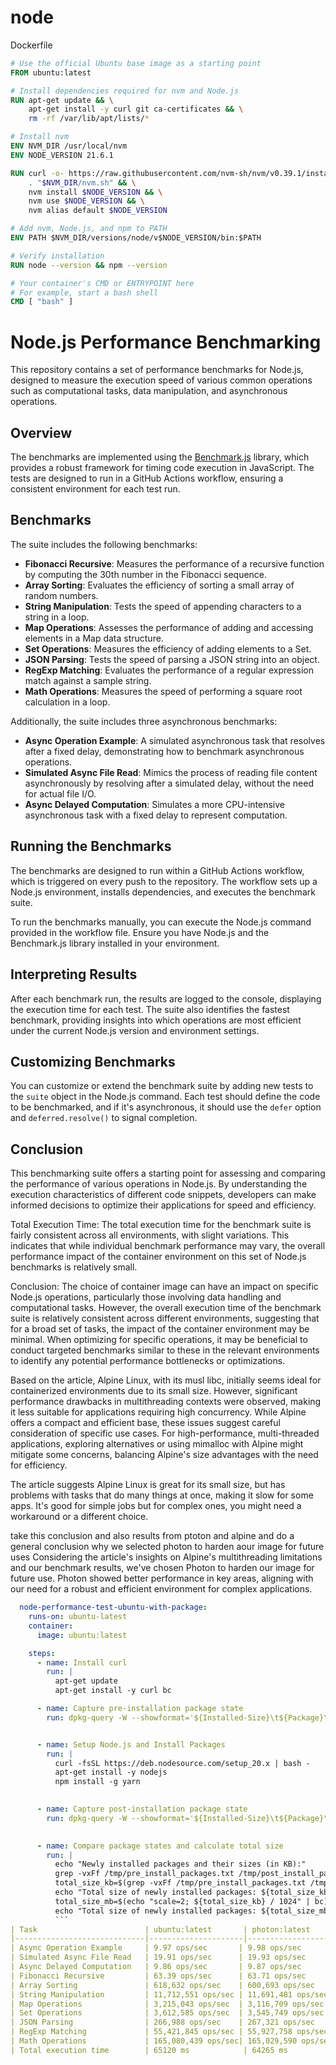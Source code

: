 # node
Dockerfile


```Dockerfile
# Use the official Ubuntu base image as a starting point
FROM ubuntu:latest

# Install dependencies required for nvm and Node.js
RUN apt-get update && \
    apt-get install -y curl git ca-certificates && \
    rm -rf /var/lib/apt/lists/*

# Install nvm
ENV NVM_DIR /usr/local/nvm
ENV NODE_VERSION 21.6.1

RUN curl -o- https://raw.githubusercontent.com/nvm-sh/nvm/v0.39.1/install.sh | bash && \
    . "$NVM_DIR/nvm.sh" && \
    nvm install $NODE_VERSION && \
    nvm use $NODE_VERSION && \
    nvm alias default $NODE_VERSION

# Add nvm, Node.js, and npm to PATH
ENV PATH $NVM_DIR/versions/node/v$NODE_VERSION/bin:$PATH

# Verify installation
RUN node --version && npm --version

# Your container's CMD or ENTRYPOINT here
# For example, start a bash shell
CMD [ "bash" ]
```

# Node.js Performance Benchmarking

This repository contains a set of performance benchmarks for Node.js, designed to measure the execution speed of various common operations such as computational tasks, data manipulation, and asynchronous operations.

## Overview

The benchmarks are implemented using the [Benchmark.js](https://benchmarkjs.com/) library, which provides a robust framework for timing code execution in JavaScript. The tests are designed to run in a GitHub Actions workflow, ensuring a consistent environment for each test run.

## Benchmarks

The suite includes the following benchmarks:

- **Fibonacci Recursive**: Measures the performance of a recursive function by computing the 30th number in the Fibonacci sequence.
- **Array Sorting**: Evaluates the efficiency of sorting a small array of random numbers.
- **String Manipulation**: Tests the speed of appending characters to a string in a loop.
- **Map Operations**: Assesses the performance of adding and accessing elements in a Map data structure.
- **Set Operations**: Measures the efficiency of adding elements to a Set.
- **JSON Parsing**: Tests the speed of parsing a JSON string into an object.
- **RegExp Matching**: Evaluates the performance of a regular expression match against a sample string.
- **Math Operations**: Measures the speed of performing a square root calculation in a loop.

Additionally, the suite includes three asynchronous benchmarks:

- **Async Operation Example**: A simulated asynchronous task that resolves after a fixed delay, demonstrating how to benchmark asynchronous operations.
- **Simulated Async File Read**: Mimics the process of reading file content asynchronously by resolving after a simulated delay, without the need for actual file I/O.
- **Async Delayed Computation**: Simulates a more CPU-intensive asynchronous task with a fixed delay to represent computation.

## Running the Benchmarks

The benchmarks are designed to run within a GitHub Actions workflow, which is triggered on every push to the repository. The workflow sets up a Node.js environment, installs dependencies, and executes the benchmark suite.

To run the benchmarks manually, you can execute the Node.js command provided in the workflow file. Ensure you have Node.js and the Benchmark.js library installed in your environment.

## Interpreting Results

After each benchmark run, the results are logged to the console, displaying the execution time for each test. The suite also identifies the fastest benchmark, providing insights into which operations are most efficient under the current Node.js version and environment settings.

## Customizing Benchmarks

You can customize or extend the benchmark suite by adding new tests to the `suite` object in the Node.js command. Each test should define the code to be benchmarked, and if it's asynchronous, it should use the `defer` option and `deferred.resolve()` to signal completion.

## Conclusion

This benchmarking suite offers a starting point for assessing and comparing the performance of various operations in Node.js. By understanding the execution characteristics of different code snippets, developers can make informed decisions to optimize their applications for speed and efficiency.

Total Execution Time: The total execution time for the benchmark suite is fairly consistent across all environments, with slight variations. This indicates that while individual benchmark performance may vary, the overall performance impact of the container environment on this set of Node.js benchmarks is relatively small.

Conclusion:
The choice of container image can have an impact on specific Node.js operations, particularly those involving data handling and computational tasks. However, the overall execution time of the benchmark suite is relatively consistent across different environments, suggesting that for a broad set of tasks, the impact of the container environment may be minimal. When optimizing for specific operations, it may be beneficial to conduct targeted benchmarks similar to these in the relevant environments to identify any potential performance bottlenecks or optimizations.



Based on the article, Alpine Linux, with its musl libc, initially seems ideal for containerized environments due to its small size. However, significant performance drawbacks in multithreading contexts were observed, making it less suitable for applications requiring high concurrency. While Alpine offers a compact and efficient base, these issues suggest careful consideration of specific use cases. For high-performance, multi-threaded applications, exploring alternatives or using mimalloc with Alpine might mitigate some concerns, balancing Alpine's size advantages with the need for efficiency.


The article suggests Alpine Linux is great for its small size, but has problems with tasks that do many things at once, making it slow for some apps. It's good for simple jobs but for complex ones, you might need a workaround or a different choice.

take this conclusion and also results from ptoton and alpine and do a general conclusion why we selected photon to harden aour image for future uses
Considering the article's insights on Alpine's multithreading limitations and our benchmark results, we've chosen Photon to harden our image for future use. Photon showed better performance in key areas, aligning with our need for a robust and efficient environment for complex applications.



```yaml
  node-performance-test-ubuntu-with-package:
    runs-on: ubuntu-latest
    container:
      image: ubuntu:latest

    steps:
      - name: Install curl
        run: |
          apt-get update
          apt-get install -y curl bc 

      - name: Capture pre-installation package state
        run: dpkg-query -W --showformat='${Installed-Size}\t${Package}\n' > /tmp/pre_install_packages.txt


      - name: Setup Node.js and Install Packages
        run: |
          curl -fsSL https://deb.nodesource.com/setup_20.x | bash -
          apt-get install -y nodejs
          npm install -g yarn
 

      - name: Capture post-installation package state
        run: dpkg-query -W --showformat='${Installed-Size}\t${Package}\n' > /tmp/post_install_packages.txt
 

      - name: Compare package states and calculate total size
        run: |
          echo "Newly installed packages and their sizes (in KB):"
          grep -vxFf /tmp/pre_install_packages.txt /tmp/post_install_packages.txt
          total_size_kb=$(grep -vxFf /tmp/pre_install_packages.txt /tmp/post_install_packages.txt | awk '{s+=$1} END {print s}')
          echo "Total size of newly installed packages: ${total_size_kb} KB"
          total_size_mb=$(echo "scale=2; ${total_size_kb} / 1024" | bc)
          echo "Total size of newly installed packages: ${total_size_mb} MB"
          ```
| Task                        | ubuntu:latest       | photon:latest       |
|-----------------------------|---------------------|---------------------|
| Async Operation Example     | 9.97 ops/sec       | 9.98 ops/sec       |
| Simulated Async File Read   | 19.91 ops/sec      | 19.93 ops/sec      |
| Async Delayed Computation   | 9.86 ops/sec       | 9.87 ops/sec       |
| Fibonacci Recursive         | 63.39 ops/sec      | 63.71 ops/sec      |
| Array Sorting               | 618,632 ops/sec    | 600,693 ops/sec    |
| String Manipulation         | 11,712,551 ops/sec | 11,691,481 ops/sec |
| Map Operations              | 3,215,043 ops/sec  | 3,116,709 ops/sec  |
| Set Operations              | 3,612,585 ops/sec  | 3,545,749 ops/sec  |
| JSON Parsing                | 266,988 ops/sec    | 267,321 ops/sec    |
| RegExp Matching             | 55,421,845 ops/sec | 55,927,758 ops/sec |
| Math Operations             | 165,080,439 ops/sec| 165,029,590 ops/sec|
| Total execution time        | 65120 ms            | 64265 ms            |





